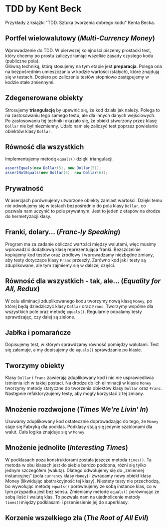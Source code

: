 # TDD by Kent Beck

Przykłady z książki "TDD. Sztuka tworzenia dobrego kodu" Kenta Becka. 

## Portfel wielowalutowy (*Multi-Currency Money*)

Wprowadzenie do TDD. W pierwszej kolejności piszemy prostacki test, który chcemy po prostu zaliczyć łamiąc wszelkie zasady czystego kodu (publiczne pola).  
Główną techniką, którą stosujemy na tym etapie jest **preparacja**. Polega ona na bezpośrednim umieszczaniu w kodzie wartości (stałych), które znajdują się w testach. Dopiero po zaliczeniu testów stopniowo zastępujemy w kodzie stałe zmiennymi. 

## Zdegenerowane obiekty 

Strosujemy **triangulację** by upewnić się, że kod działa jak należy. Polega to na zastosowaniu tego samego testu, ale dla innych danych wejściowych.  
Po zastosowaniu tej techniki okazało się, że obiekt stworzony przez klasę `Dollar` nie był niezmienny. Udało nam się zaliczyć test poprzez powielanie obiektów klasy `Dollar`. 

## Równość dla wszystkich 

Implementujemy metodę `equals()` dzięki triangulacji. 
```java
assertEquals(new Dollar(5), new Dollar(5));
assertNotEquals(new Dollar(5), new Dollar(6));
```

## Prywatność 

W asercjach porównujemy utworzone obiekty zamiast wartości. Dzięki temu nie odwołujemy się w testach bezpośrednio do pola klasy `Dollar`, co pozwala nam uczynić to pole prywatnym. Jest to jeden z etapów na drodze do hermetyzacji klasy. 

## Franki, dolary... (*Franc-ly Speaking*)

Program ma za zadanie obliczać wartości między walutami, więc musimy wprowadzić dodatkową klasę reprezentująca franki. Bezszczelnie kopiujemy kod testów oraz źródłowy i wprowadzamy niezbędne zmiany, aby testy dotyczące klasy `Franc` przeszły. Zarówno kod jak i testy są zduplikowane, ale tym zajmiemy się w dalszej części. 

## Równość dla wszystkich - tak, ale... (*Equality for All, Redux*)

W celu eliminacji zduplikowanego kodu tworzymy nową klasę `Money`, po której będą dziedziczyć klasy `Dollar` oraz `Franc`. Tworzymy wspólne dla wszystkich pole oraz metodę `equals()`. Regularnie odpalamy testy sprawdzając, czy dalej są zielone. 

## Jabłka i pomarańcze 

Dopisujemy test, w którym sprawdzamy równość pomiędzy walutami. Test się załamuje, a my dopisujemy do `equals()` sprawdzanie po klasie.

## Tworzymy obiekty 

Klasy `Dollar` i `Franc` zawierają zduplikowany kod i nic nie usprawiedliwia istnienia ich w takiej postaci. Na drodze do ich eliminacji w klasie `Money` tworzymy metody statyczne do tworzenia obiektów klasy `Dollar` oraz `Franc`. Następnie refaktoryzujemy testy, aby mogły korzystać z tej zmiany. 

## Mnożenie rozdwojone (*Times We're Livin' In*)

Usuwamy zduplikowany kod ostatecznie doprowadzając do tego, że `Money` staje się Fabryką dla podklas. Podklasy stają się jedynie szablonami dla walut. Cała logika znajduje się w `Money`.

## Mnożenie jednolite (*Interesting Times*)

W podklasach poza konstruktorami została jeszcze metoda `times()`. Ta metoda w obu klasach jest do siebie bardzo podobna, różni się tylko jednym szczegółem (walutą). Dlatego odwołujemy się do „zmiennej instancyjnej” (pola `currency` klasy `Money`) i zwracamy nowy obiekt klasy Money (likwidując abstrakcyjność tej klasy). Niestety testy nie przechodzą, bo wywołując metodę `equals()` porównujemy ze sobą instance klas, co w tym przypadku jest bez sensu. Zmieniamy metodę `equals()` porównując ze sobą ilość i walutę klas. To pozwala nam na ujednolicenie metody `times()`między podklasami i przeniesienie jej do superklasy. 

## Korzenie wszelkiego zła (*The Root of All Evil*)

